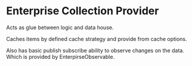 
# Enterprise Collection Provider

Acts as glue between logic and data house. 

Caches items by defined cache strategy and provide from cache options.

Also has basic publish subscribe ability to observe changes on the data.
Which is provided by EnterpirseObservable. 